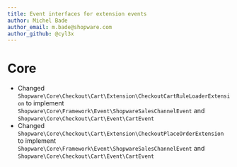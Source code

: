```yaml
---
title: Event interfaces for extension events
author: Michel Bade
author_email: m.bade@shopware.com
author_github: @cyl3x
---
```

# Core
* Changed `Shopware\Core\Checkout\Cart\Extension\CheckoutCartRuleLoaderExtension` to implement `Shopware\Core\Framework\Event\ShopwareSalesChannelEvent` and `Shopware\Core\Checkout\Cart\Event\CartEvent`
* Changed `Shopware\Core\Checkout\Cart\Extension\CheckoutPlaceOrderExtension` to implement `Shopware\Core\Framework\Event\ShopwareSalesChannelEvent` and `Shopware\Core\Checkout\Cart\Event\CartEvent`
